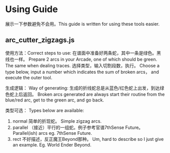 # Using Guide
展示一下参数避免不会用。This guide is written for using these tools easier.

## arc_cutter_zigzags.js
使用方法：Correct steps to use:
在谱面中准备好两条蛇，其中一条是绿色。黑线也一样。 Prepare 2 arcs in your Arcade, one of which should be green. The same when dealing traces.
选择类型，输入切割段数，执行。 Choose a type below, input a number which indicates the sum of broken arcs， and execute the outer tool.

生成逻辑： Way of generating:
生成的折线蛇总是从蓝色/红色蛇上出发，到达绿色蛇上后返回。 Broken arcs generated are always start their routine from the blue/red arc, get to the green arc, and go back.

类型可选： Types below are available:
1. normal
简单的折现蛇。 Simple zigzag arcs.
2. parallel
（接近）平行的一组蛇。例子参考官谱7thSense Future。 Parallel(ish) arcs eg. 7thSense Future.
3. rect
不好描述，反正魔王Beyond那种。 Um, hard to describe so I just give an example. Eg. World Ender Beyond.
